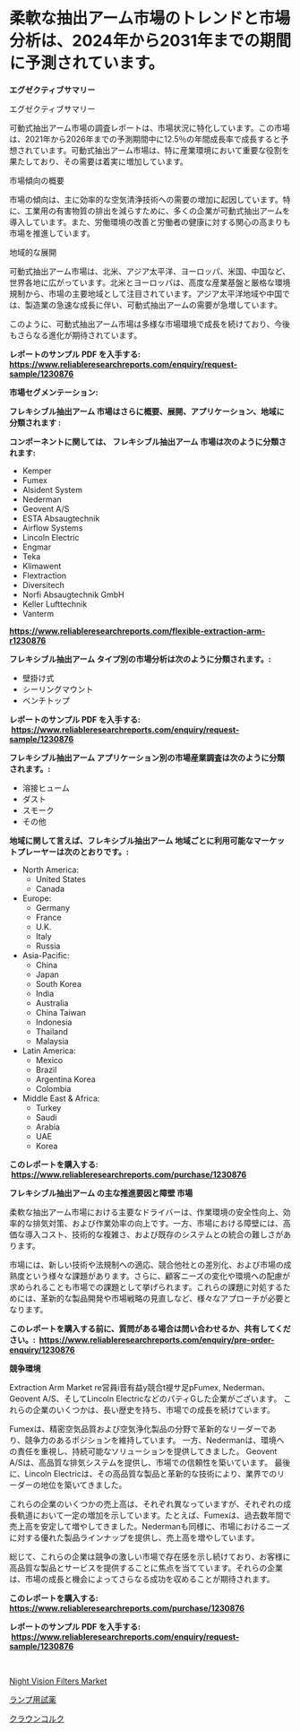 <p><h1>柔軟な抽出アーム市場のトレンドと市場分析は、2024年から2031年までの期間に予測されています。</h1></p><p><strong>エグゼクティブサマリー</strong></p>
<p><p>エグゼクティブサマリー</p><p>可動式抽出アーム市場の調査レポートは、市場状況に特化しています。この市場は、2021年から2026年までの予測期間中に12.5％の年間成長率で成長すると予想されています。可動式抽出アーム市場は、特に産業環境において重要な役割を果たしており、その需要は着実に増加しています。</p><p>市場傾向の概要</p><p>市場の傾向は、主に効率的な空気清浄技術への需要の増加に起因しています。特に、工業用の有害物質の排出を減らすために、多くの企業が可動式抽出アームを導入しています。また、労働環境の改善と労働者の健康に対する関心の高まりも市場を推進しています。</p><p>地域的な展開</p><p>可動式抽出アーム市場は、北米、アジア太平洋、ヨーロッパ、米国、中国など、世界各地に広がっています。北米とヨーロッパは、高度な産業基盤と厳格な環境規制から、市場の主要地域として注目されています。アジア太平洋地域や中国では、製造業の急速な成長に伴い、可動式抽出アームの需要が急増しています。</p><p>このように、可動式抽出アーム市場は多様な市場環境で成長を続けており、今後もさらなる進化が期待されています。</p></p>
<p><strong>レポートのサンプル PDF を入手する: <a href="https://www.reliableresearchreports.com/enquiry/request-sample/1230876">https://www.reliableresearchreports.com/enquiry/request-sample/1230876</a></strong></p>
<p><strong>市場セグメンテーション:</strong></p>
<p><strong> フレキシブル抽出アーム 市場はさらに概要、展開、アプリケーション、地域に分類されます :</strong></p>
<p><strong>コンポーネントに関しては、 フレキシブル抽出アーム 市場は次のように分類されます: &nbsp;</strong></p>
<p><ul><li>Kemper</li><li>Fumex</li><li>Alsident System</li><li>Nederman</li><li>Geovent A/S</li><li>ESTA Absaugtechnik</li><li>Airflow Systems</li><li>Lincoln Electric</li><li>Engmar</li><li>Teka</li><li>Klimawent</li><li>Flextraction</li><li>Diversitech</li><li>Norfi Absaugtechnik GmbH</li><li>Keller Lufttechnik</li><li>Vanterm</li></ul></p>
<p><strong><a href="https://www.reliableresearchreports.com/flexible-extraction-arm-r1230876">https://www.reliableresearchreports.com/flexible-extraction-arm-r1230876</a></strong></p>
<p><strong> フレキシブル抽出アーム タイプ別の市場分析は次のように分類されます。:</strong></p>
<p><ul><li>壁掛け式</li><li>シーリングマウント</li><li>ベンチトップ</li></ul></p>
<p><strong>レポートのサンプル PDF を入手する: &nbsp;<a href="https://www.reliableresearchreports.com/enquiry/request-sample/1230876">https://www.reliableresearchreports.com/enquiry/request-sample/1230876</a></strong></p>
<p><strong> フレキシブル抽出アーム アプリケーション別の市場産業調査は次のように分類されます。:</strong></p>
<p><ul><li>溶接ヒューム</li><li>ダスト</li><li>スモーク</li><li>その他</li></ul></p>
<p><strong>地域に関して言えば、フレキシブル抽出アーム 地域ごとに利用可能なマーケットプレーヤーは次のとおりです。:</strong></p>
<p><ul>
    <li>
        North America:
        <ul>
            <li>United States</li>
            <li>Canada</li>
        </ul>
    </li>
    <li>
        Europe:
        <ul>
            <li>Germany</li>
            <li>France</li>
            <li>U.K.</li>
            <li>Italy</li>
            <li>Russia</li>
        </ul>
    </li>
    <li>
        Asia-Pacific:
        <ul>
            <li>China</li>
            <li>Japan</li>
            <li>South Korea</li>
            <li>India</li>
            <li>Australia</li>
            <li>China Taiwan</li>
            <li>Indonesia</li>
            <li>Thailand</li>
            <li>Malaysia</li>
        </ul>
    </li>
    <li>
        Latin America:
        <ul>
            <li>Mexico</li>
            <li>Brazil</li>
            <li>Argentina Korea</li>
            <li>Colombia</li>
        </ul>
    </li>
    <li>
        Middle East & Africa:
        <ul>
            <li>Turkey</li>
            <li>Saudi</li>
            <li>Arabia</li>
            <li>UAE</li>
            <li>Korea</li>
        </ul>
    </li>
    </ul></p>
<p><strong>このレポートを購入する: &nbsp;<a href="https://www.reliableresearchreports.com/purchase/1230876">https://www.reliableresearchreports.com/purchase/1230876</a></strong></p>
<p><strong>フレキシブル抽出アーム の主な推進要因と障壁 市場</strong></p>
<p><p>柔軟な抽出アーム市場における主要なドライバーは、作業環境の安全性向上、効率的な排気対策、および作業効率の向上です。一方、市場における障壁には、高価な導入コスト、技術的な複雑さ、および既存のシステムとの統合の難しさがあります。</p><p>市場には、新しい技術や法規制への適応、競合他社との差別化、および市場の成熟度という様々な課題があります。さらに、顧客ニーズの変化や環境への配慮が求められることも市場での課題として挙げられます。これらの課題に対処するためには、革新的な製品開発や市場戦略の見直しなど、様々なアプローチが必要となります。</p></p>
<p><strong>このレポートを購入する前に、質問がある場合は問い合わせるか、共有してください。:&nbsp; <a href="https://www.reliableresearchreports.com/enquiry/pre-order-enquiry/1230876">https://www.reliableresearchreports.com/enquiry/pre-order-enquiry/1230876</a></strong></p>
<p><strong>競争環境</strong></p>
<p><p>Extraction Arm Market re営員i音有益y競合t褆サ足pFumex, Nederman、Geovent A/S、そしてLincoln ElectricなどのパティGした企業がございます。 これらの企業のいくつかは、長い歴史を持ち、市場での成長を続けています。</p><p>Fumexは、精密空気品質および空気浄化製品の分野で革新的なリーダーであり、競争力のあるポジションを維持しています。 一方、Nedermanは、環境への責任を重視し、持続可能なソリューションを提供してきました。 Geovent A/Sは、高品質な排気システムを提供し、市場での信頼性を築いています。 最後に、Lincoln Electricは、その高品質な製品と革新的な技術により、業界でのリーダーの地位を築いてきました。</p><p>これらの企業のいくつかの売上高は、それぞれ異なっていますが、それぞれの成長軌道において一定の増加を示しています。たとえば、Fumexは、過去数年間で売上高を安定して増やしてきました。Nedermanも同様に、市場におけるニーズに対する優れた製品ラインナップを提供し、売上高を増やしています。</p><p>総じて、これらの企業は競争の激しい市場で存在感を示し続けており、お客様に高品質な製品とサービスを提供することに焦点を当てています。それらの企業は、市場の成長と機会によってさらなる成功を収めることが期待されます。</p></p>
<p><strong>このレポートを購入する: &nbsp; <a href="https://www.reliableresearchreports.com/purchase/1230876">https://www.reliableresearchreports.com/purchase/1230876</a></strong></p>
<p><strong>レポートのサンプル PDF を入手する: &nbsp;<a href="https://www.reliableresearchreports.com/enquiry/request-sample/1230876">https://www.reliableresearchreports.com/enquiry/request-sample/1230876</a></strong><strong></strong></p>
<p>&nbsp;</p>
<p><p><a href="https://simplistic-meeting-7ee.notion.site/Night-Vision-Filters-Market-Insights-into-Market-CAGR-Market-Trends-and-Growth-Strategies-1c1b7cdc84bb4a46897d17ec480e97a6">Night Vision Filters Market</a></p><p><a href="https://medium.com/@josuehezog2023/%E3%83%A9%E3%83%B3%E3%83%97%E8%A9%A6%E8%96%AC%E5%B8%82%E5%A0%B4-2031%E5%B9%B4%E3%81%BE%E3%81%A7%E3%81%AE%E6%88%90%E5%8A%9F%E3%81%97%E3%81%9F%E3%83%93%E3%82%B8%E3%83%8D%E3%82%B9%E6%88%A6%E7%95%A5%E3%81%AE%E9%8D%B5%E3%82%92%E4%BA%88%E6%B8%AC-48209eadc600">ランプ用試薬</a></p><p><a href="https://medium.com/@reyeshowell66/crown-corks%E3%81%AE%E5%B8%82%E5%A0%B4-2031%E5%B9%B4%E3%81%BE%E3%81%A7%E3%81%AE%E3%83%88%E3%83%AC%E3%83%B3%E3%83%89-%E4%BA%88%E6%B8%AC-%E7%AB%B6%E4%BA%89%E5%88%86%E6%9E%90-f3f592ce10be">クラウンコルク</a></p></p>
